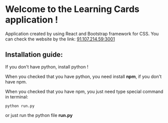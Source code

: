 # Welcome to the Learning Cards application !

Application created by using React and Bootstrap framework for CSS.
You can check the website by the link: [91.107.214.59:3001](91.107.214.59:3001)

## Installation guide:

If you don't have python, install python !

When you checked that you have python, you need install **npm**,
if you don't have npm.

When you checked that you have npm, you just need type special command in terminal:

```
python run.py
```

or just run the python file **run.py**